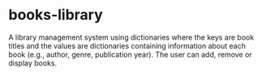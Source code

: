 # books-library
A library management system using dictionaries where the keys are book titles and the values are dictionaries containing information about each book (e.g., author, genre, publication year). The user can add, remove or display books.

